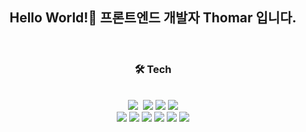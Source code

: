 
<div align="center">
  <h2>Hello World!🤚 프론트엔드 개발자 Thomar 입니다. </h2><br/>
  <h3>🛠 Tech</h3><br/>
  <img src="https://img.shields.io/badge/React-61DAFB?style=flat&logo=React&logoColor=white"/>&nbsp;
  <img src="https://img.shields.io/badge/Next.js-000000?style=flat&logo=Next.js&logoColor=white"/>
  <img src="https://img.shields.io/badge/TypeScript-3178C6?style=flat&logo=TypeScript&logoColor=white"/>
  <img src="https://img.shields.io/badge/Java-007396?style=flat&logo=Java&logoColor=white"/><br/>
  <img src="https://img.shields.io/badge/HTML5-E34F26?style=flat&logo=HTML5&logoColor=white"/>
  <img src="https://img.shields.io/badge/CSS3-1572B6?style=flat&logo=CSS3&logoColor=white"/>
  <img src="https://img.shields.io/badge/jQuery-0769AD?style=flat&logo=jQuery&logoColor=white"/>
  <img src="https://img.shields.io/badge/MySQL-4479A1?style=flat&logo=MySQL&logoColor=white"/>
  <img src="https://img.shields.io/badge/Oracle-F80000?style=flat&logo=Oracle&logoColor=white"/>
  <img src="https://img.shields.io/badge/Spring-6DB33F?style=flat&logo=Spring&logoColor=white"/>
</div>
<br/><br/>
